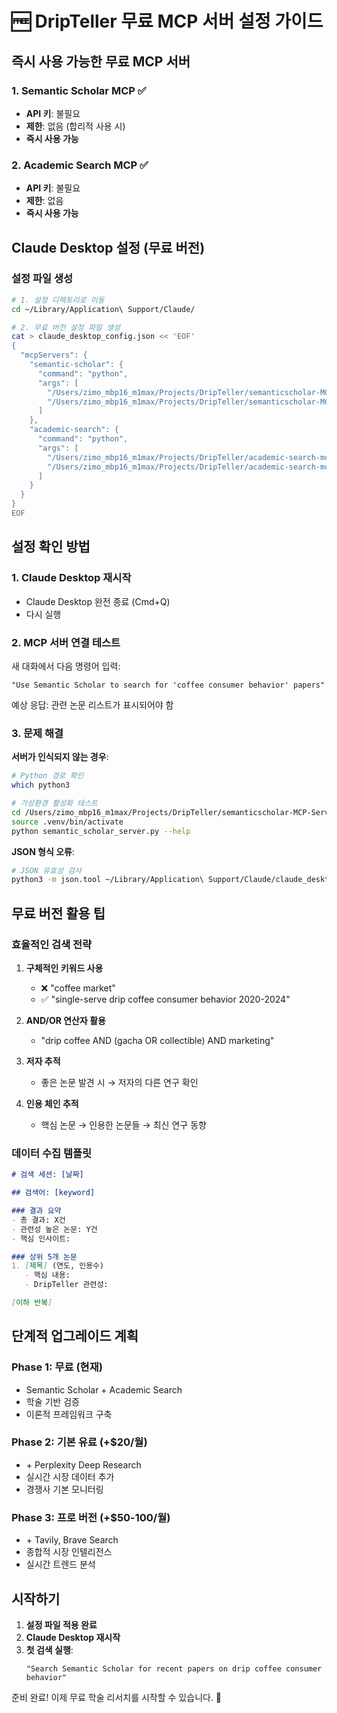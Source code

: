 # 🆓 DripTeller 무료 MCP 서버 설정 가이드

## 즉시 사용 가능한 무료 MCP 서버

### 1. Semantic Scholar MCP ✅
- **API 키**: 불필요
- **제한**: 없음 (합리적 사용 시)
- **즉시 사용 가능**

### 2. Academic Search MCP ✅  
- **API 키**: 불필요
- **제한**: 없음
- **즉시 사용 가능**

## Claude Desktop 설정 (무료 버전)

### 설정 파일 생성
```bash
# 1. 설정 디렉토리로 이동
cd ~/Library/Application\ Support/Claude/

# 2. 무료 버전 설정 파일 생성
cat > claude_desktop_config.json << 'EOF'
{
  "mcpServers": {
    "semantic-scholar": {
      "command": "python",
      "args": [
        "/Users/zimo_mbp16_m1max/Projects/DripTeller/semanticscholar-MCP-Server/.venv/bin/python",
        "/Users/zimo_mbp16_m1max/Projects/DripTeller/semanticscholar-MCP-Server/semantic_scholar_server.py"
      ]
    },
    "academic-search": {
      "command": "python", 
      "args": [
        "/Users/zimo_mbp16_m1max/Projects/DripTeller/academic-search-mcp-server/.venv/bin/python",
        "/Users/zimo_mbp16_m1max/Projects/DripTeller/academic-search-mcp-server/server.py"
      ]
    }
  }
}
EOF
```

## 설정 확인 방법

### 1. Claude Desktop 재시작
- Claude Desktop 완전 종료 (Cmd+Q)
- 다시 실행

### 2. MCP 서버 연결 테스트
새 대화에서 다음 명령어 입력:
```
"Use Semantic Scholar to search for 'coffee consumer behavior' papers"
```

예상 응답: 관련 논문 리스트가 표시되어야 함

### 3. 문제 해결

**서버가 인식되지 않는 경우**:
```bash
# Python 경로 확인
which python3

# 가상환경 활성화 테스트
cd /Users/zimo_mbp16_m1max/Projects/DripTeller/semanticscholar-MCP-Server
source .venv/bin/activate
python semantic_scholar_server.py --help
```

**JSON 형식 오류**:
```bash
# JSON 유효성 검사
python3 -m json.tool ~/Library/Application\ Support/Claude/claude_desktop_config.json
```

## 무료 버전 활용 팁

### 효율적인 검색 전략
1. **구체적인 키워드 사용**
   - ❌ "coffee market"
   - ✅ "single-serve drip coffee consumer behavior 2020-2024"

2. **AND/OR 연산자 활용**
   - "drip coffee AND (gacha OR collectible) AND marketing"

3. **저자 추적**
   - 좋은 논문 발견 시 → 저자의 다른 연구 확인

4. **인용 체인 추적**
   - 핵심 논문 → 인용한 논문들 → 최신 연구 동향

### 데이터 수집 템플릿

```markdown
# 검색 세션: [날짜]

## 검색어: [keyword]

### 결과 요약
- 총 결과: X건
- 관련성 높은 논문: Y건
- 핵심 인사이트: 

### 상위 5개 논문
1. [제목] (연도, 인용수)
   - 핵심 내용:
   - DripTeller 관련성:

[이하 반복]
```

## 단계적 업그레이드 계획

### Phase 1: 무료 (현재)
- Semantic Scholar + Academic Search
- 학술 기반 검증
- 이론적 프레임워크 구축

### Phase 2: 기본 유료 (+$20/월)
- \+ Perplexity Deep Research
- 실시간 시장 데이터 추가
- 경쟁사 기본 모니터링

### Phase 3: 프로 버전 (+$50-100/월)
- \+ Tavily, Brave Search
- 종합적 시장 인텔리전스
- 실시간 트렌드 분석

## 시작하기

1. **설정 파일 적용 완료**
2. **Claude Desktop 재시작**
3. **첫 검색 실행**: 
   ```
   "Search Semantic Scholar for recent papers on drip coffee consumer behavior"
   ```

준비 완료! 이제 무료 학술 리서치를 시작할 수 있습니다. 🚀